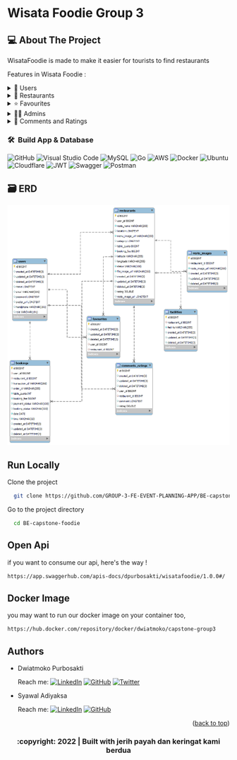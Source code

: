 # Wisata Foodie Group 3

<!-- ABOUT THE PROJECT -->

## 💻 About The Project

WisataFoodie is made to make it easier for tourists to find restaurants

Features in Wisata Foodie :

<div>
      <details>
<summary>🙎 Users</summary>
  
  <!---
  | Command | Description |
| --- | --- |
  --->
  
At users, there are features for login either user or admin, we also make CRUD for the user here
 
<div>
  
| Feature User | Endpoint | Param | JWT Token | Function |
| --- | --- | --- | --- | --- |
| POST | /users  | - | NO | new account registration |
| POST | /login | - | NO | login for user/admin |
| PUT | /users | - | YES | update/edit information user |
| DELETE | /users | - | YES | delete user account |
| GET | /myprofile | - | YES | read his own information/profile |


</details>

       
<div>
      <details>
<summary>🍴 Restaurants</summary>
  
  <!---
  | Command | Description |
| --- | --- |
  --->
  
At restaurants, there are features for CRUD the restaurant and booking the restaurant
 
<div>
  
| Feature Restaurant | Endpoint | Param | JWT Token | Function |
| --- | --- | --- | --- | --- |
| POST | /restaurants  | - | YES | create new restaurant |
| PUT | /restaurants | - | YES | edit the restaurant information |
| DELETE | /restaurants | - | YES | delete restaurant |
| GET | /restaurants | - | NO | get all restaurants information |
| GET | /restaurants | restaurant id | NO | get the restaurant information/detail |
| GET | /myresto | - | YES | get the restaurant information that he/her owned |
| POST | /restaurants/booking  | restaurant id | YES | to book the restaurant |
| POST | /restaurants/upload  | - | YES | to upload retaurant images |
| GET | /search-restaurant  | search | NO | search the restaurant |


</details>
       
<div>
      <details>
<summary>⭐ Favourites</summary>
  
  <!---
  | Command | Description |
| --- | --- |
  --->
  
At favourites, there are features for Add, Delete and Get the list of all restaurants that he/her favourited
 
<div>
  
| Feature Favourite | Endpoint | Param | JWT Token | Function |
| --- | --- | --- | --- | --- |
| POST | /favourites  | restaurant id | YES | add restaurant into favourite list |
| DELETE | /favourites | restaurant id | YES | adelete restaurant from favourite list |
| GET | /favourites | - | YES | get all restaurants that are on his/her favourite list |

</details>      

     
       
<div>
      <details>
<summary>👨‍💻 Admins</summary>
  
  <!---
  | Command | Description |
| --- | --- |
  --->
  
At admins, there are features for getting the list of all users and restaurants, and also the verification for the restaurant to appear on homepage

⚠️ you have to log in with an account that has an admin role to access the following features ⚠️
 
<div>
  
| Feature Admin | Endpoint | Param | JWT Token | Function |
| --- | --- | --- | --- | --- |
| GET | /admins/users  | - | YES | get the list of all users |
| GET | /admins/restaurants | - | YES | get the list of all restaurants |
| GET | /admins/restaurants | restaurant id | YES | get detail of the restaurant |
| POST | /admins/verif | restaurant id | YES | for verification the restaurant |

</details>  
       
</details>
       
<div>
      <details>
<summary>💭 Comments and Ratings </summary>
  
  <!---
  | Command | Description |
| --- | --- |
  --->
  
At Comments and Ratings, there are features for post the comment and rating, get rating and all comments in restaurant 
 
<div>
  
| Feature Comment & Rating | Endpoint | Param | JWT Token | Function |
| --- | --- | --- | --- | --- |
| POST | /comments  | restaurant id | YES | post your comment and rating |
| GET | /comments | restaurant id | NO | get all comments in restaurant |
| GET | /comments/rating | restaurant id | NO | get the restaurant rating |

</details>   
       
### 🛠 &nbsp;Build App & Database
![GitHub](https://img.shields.io/badge/github-%23121011.svg?style=for-the-badge&logo=github&logoColor=white)
![Visual Studio Code](https://img.shields.io/badge/Visual%20Studio%20Code-0078d7.svg?style=for-the-badge&logo=visual-studio-code&logoColor=white)
![MySQL](https://img.shields.io/badge/mysql-%2300f.svg?style=for-the-badge&logo=mysql&logoColor=white)
![Go](https://img.shields.io/badge/go-%2300ADD8.svg?style=for-the-badge&logo=go&logoColor=white)
![AWS](https://img.shields.io/badge/AWS-%23FF9900.svg?style=for-the-badge&logo=amazon-aws&logoColor=white)
![Docker](https://img.shields.io/badge/docker-%230db7ed.svg?style=for-the-badge&logo=docker&logoColor=white)
![Ubuntu](https://img.shields.io/badge/Ubuntu-E95420?style=for-the-badge&logo=ubuntu&logoColor=white)
![Cloudflare](https://img.shields.io/badge/Cloudflare-F38020?style=for-the-badge&logo=Cloudflare&logoColor=white)
![JWT](https://img.shields.io/badge/JWT-black?style=for-the-badge&logo=JSON%20web%20tokens)
![Swagger](https://img.shields.io/badge/-Swagger-%23Clojure?style=for-the-badge&logo=swagger&logoColor=white)
![Postman](https://img.shields.io/badge/Postman-FF6C37?style=for-the-badge&logo=postman&logoColor=white)

         
## 🗃️ ERD

<img src="capstone_erd.png">
      
       

## Run Locally

Clone the project

```bash
  git clone https://github.com/GROUP-3-FE-EVENT-PLANNING-APP/BE-capstone-foodie.git
```

Go to the project directory

```bash
  cd BE-capstone-foodie
```

## Open Api

if you want to consume our api,
here's the way !

```bash
https://app.swaggerhub.com/apis-docs/dpurbosakti/wisatafoodie/1.0.0#/
```

## Docker Image

you may want to run our docker image on your container too,

```bash 
https://hub.docker.com/repository/docker/dwiatmoko/capstone-group3
```
## Authors

- Dwiatmoko Purbosakti
       
  Reach me:
  [![LinkedIn](https://img.shields.io/badge/Dwiatmoko.Purbosakti-%230077B5.svg?style=for-the-badge&logo=linkedin&logoColor=white)](https://www.linkedin.com/in/dwi-atmoko-purbo-sakti-573b861ba/)
  [![GitHub](https://img.shields.io/badge/dpurbosakti-%23121011.svg?style=for-the-badge&logo=github&logoColor=white)](https://github.com/dpurbosakti)
  [![Twitter](https://img.shields.io/badge/dpurbosakti-%231DA1F2.svg?style=for-the-badge&logo=Twitter&logoColor=white)](https://twitter.com/dpurbosakti)
       
- Syawal Adiyaksa
       
  Reach me:
  [![LinkedIn](https://img.shields.io/badge/Syawal.Adiyaksa-%230077B5.svg?style=for-the-badge&logo=linkedin&logoColor=white)](https://www.linkedin.com/in/syawal-adiyaksa/)
  [![GitHub](https://img.shields.io/badge/syawaladiyaksa15-%23121011.svg?style=for-the-badge&logo=github&logoColor=white)](https://github.com/syawaladiyaksa15)
  
       
 <p align="right">(<a href="#top">back to top</a>)</p>
<h3>
<p align="center">:copyright: 2022 | Built with jerih payah dan keringat kami berdua </p>
</h3>
<!-- end -->

